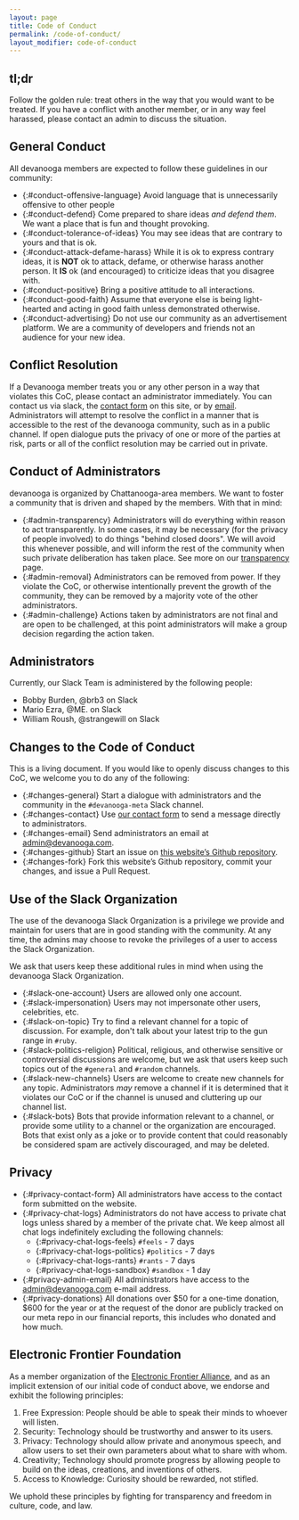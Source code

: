 ```yaml
---
layout: page
title: Code of Conduct
permalink: /code-of-conduct/
layout_modifier: code-of-conduct
---
```


## tl;dr

Follow the golden rule: treat others in the way that you would want to be treated. If you have a conflict with another member, or in any way feel harassed, please contact an admin to discuss the situation.

## General Conduct

All devanooga members are expected to follow these guidelines in our community:

- {:#conduct-offensive-language} Avoid language that is unnecessarily offensive to other people
- {:#conduct-defend} Come prepared to share ideas _and defend them_. We want a place that is fun and thought provoking.
- {:#conduct-tolerance-of-ideas} You may see ideas that are contrary to yours and that is ok.
- {:#conduct-attack-defame-harass} While it is ok to express contrary ideas, it is **NOT** ok to attack, defame, or otherwise harass another person. It **IS** ok (and encouraged) to criticize ideas that you disagree with.
- {:#conduct-positive} Bring a positive attitude to all interactions.
- {:#conduct-good-faith} Assume that everyone else is being light-hearted and acting in good faith unless demonstrated otherwise.
- {:#conduct-advertising} Do not use our community as an advertisement platform. We are a community of developers and friends not an audience for your new idea.

## Conflict Resolution

If a Devanooga member treats you or any other person in a way that violates this CoC, please contact an administrator immediately. You can contact us via slack, the [contact form](/contact/) on this site, or by [email](mailto:admin@devanooga.com).
Administrators will attempt to resolve the conflict in a manner that is accessible to the rest of the devanooga community, such as in a public channel. If open dialogue puts the privacy of one or more of the parties at risk, parts or all of the conflict resolution may be carried out in private.

## Conduct of Administrators

devanooga is organized by Chattanooga-area members. We want to foster a community that is driven and shaped by the members. With that in mind:

- {:#admin-transparency} Administrators will do everything within reason to act transparently. In some cases, it may be necessary (for the privacy of people involved) to do things "behind closed doors". We will avoid this whenever possible, and will inform the rest of the community when such private deliberation has taken place. See more on our [transparency](/about/transparency) page.
- {:#admin-removal} Administrators can be removed from power. If they violate the CoC, or otherwise intentionally prevent the growth of the community, they can be removed by a majority vote of the other administrators.
- {:#admin-challenge} Actions taken by administrators are not final and are open to be challenged, at this point administrators will make a group decision regarding the action taken.

## Administrators

Currently, our Slack Team is administered by the following people:

- Bobby Burden, @brb3 on Slack
- Mario Ezra, @ME. on Slack
- William Roush, @strangewill on Slack

## Changes to the Code of Conduct

This is a living document. If you would like to openly discuss changes to this CoC, we welcome you to do any of the following:

- {:#changes-general} Start a dialogue with administrators and the community in the `#devanooga-meta` Slack channel.
- {:#changes-contact} Use [our contact form](/contact) to send a message directly to administrators.
- {:#changes-email} Send administrators an email at <admin@devanooga.com>.
- {:#changes-github} Start an issue on [this website’s Github repository](https://github.com/devanooga/devanooga.github.io).
- {:#changes-fork} Fork this website’s Github repository, commit your changes, and issue a Pull Request.

## Use of the Slack Organization

The use of the devanooga Slack Organization is a privilege we provide and maintain for users that are in good standing with the community. At any time, the admins may choose to revoke the privileges of a user to access the Slack Organization.

We ask that users keep these additional rules in mind when using the devanooga Slack Organization.

- {:#slack-one-account} Users are allowed only one account.
- {:#slack-impersonation} Users may not impersonate other users, celebrities, etc.
- {:#slack-on-topic} Try to find a relevant channel for a topic of discussion. For example, don't talk about your latest trip to the gun range in `#ruby`.
- {:#slack-politics-religion} Political, religious, and otherwise sensitive or controversial discussions are welcome, but we ask that users keep such topics out of the `#general` and `#random` channels.
- {:#slack-new-channels} Users are welcome to create new channels for any topic. Administrators _may_ remove a channel if it is determined that it violates our CoC or if the channel is unused and cluttering up our channel list.
- {:#slack-bots} Bots that provide information relevant to a channel, or provide some utility to a channel or the organization are encouraged. Bots that exist only as a joke or to provide content that could reasonably be considered spam are actively discouraged, and may be deleted.

## Privacy

- {:#privacy-contact-form} All administrators have access to the contact form submitted on the website.
- {:#privacy-chat-logs} Administrators do not have access to private chat logs unless shared by a member of the private chat. We keep almost all chat logs indefinitely excluding the following channels:
  - {:#privacy-chat-logs-feels} `#feels` - 7 days
  - {:#privacy-chat-logs-politics} `#politics` - 7 days
  - {:#privacy-chat-logs-rants} `#rants` - 7 days
  - {:#privacy-chat-logs-sandbox} `#sandbox` - 1 day
- {:#privacy-admin-email} All administrators have access to the <admin@devanooga.com> e-mail address.
- {:#privacy-donations} All donations over $50 for a one-time donation, $600 for the year or at the request of the donor are publicly tracked on our meta repo in our financial reports, this includes who donated and how much.

## Electronic Frontier Foundation

As a member organization of the [Electronic Frontier Alliance](https://www.eff.org/EFA-FAQ), and as an implicit extension of our initial code of conduct above, we endorse and exhibit the following principles:

1. Free Expression: People should be able to speak their minds to whoever will listen.
2. Security: Technology should be trustworthy and answer to its users.
3. Privacy: Technology should allow private and anonymous speech, and allow users to set their own parameters about what to share with whom.
4. Creativity; Technology should promote progress by allowing people to build on the ideas, creations, and inventions of others.
5. Access to Knowledge: Curiosity should be rewarded, not stifled.

We uphold these principles by fighting for transparency and freedom in culture, code, and law.
